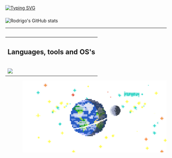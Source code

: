 [![Typing SVG](https://readme-typing-svg.herokuapp.com?font=Fira+Code&pause=1000&width=435&lines=Ola%2C+a+todos;Sou+o+Rodrigo)](https://git.io/typing-svg)


###


![Rodrigo's GitHub stats](https://github-readme-stats.vercel.app/api?username=Roddie118&show_icons=true)


<hr>

<table align="left">
  <tr>
    <th> <h2 align="center">Languages, tools and OS's</h2> </th>
    <!--<th> <h2 align="center">Linguagens aprendidas</h2> </th>
    <th> <h2 align="center">Sistemas Operacionais</h2> </th>-->
  </tr>
  <td> <!-- Aprendendo linguagens -->
    <br clear="both">
<div align="left"> 
  <img src="https://skillicons.dev/icons?i=pycharm,c,java,js,py,linux,windows&perline=5" />
  
</div>
  </td>
</table>
<img src="https://github.com/KerubinSM5/KerubinSM5/blob/main/Terraelua%20-%20Copia.png" alt="Pixel Art" align="right" width="450">
